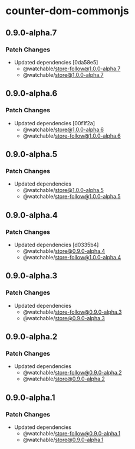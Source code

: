 # counter-dom-commonjs

## 0.9.0-alpha.7

### Patch Changes

- Updated dependencies [0da58e5]
  - @watchable/store-follow@1.0.0-alpha.7
  - @watchable/store@1.0.0-alpha.7

## 0.9.0-alpha.6

### Patch Changes

- Updated dependencies [00f1f2a]
  - @watchable/store@1.0.0-alpha.6
  - @watchable/store-follow@1.0.0-alpha.6

## 0.9.0-alpha.5

### Patch Changes

- Updated dependencies
  - @watchable/store@1.0.0-alpha.5
  - @watchable/store-follow@1.0.0-alpha.5

## 0.9.0-alpha.4

### Patch Changes

- Updated dependencies [d0335b4]
  - @watchable/store@0.9.0-alpha.4
  - @watchable/store-follow@1.0.0-alpha.4

## 0.9.0-alpha.3

### Patch Changes

- Updated dependencies
  - @watchable/store-follow@0.9.0-alpha.3
  - @watchable/store@0.9.0-alpha.3

## 0.9.0-alpha.2

### Patch Changes

- Updated dependencies
  - @watchable/store-follow@0.9.0-alpha.2
  - @watchable/store@0.9.0-alpha.2

## 0.9.0-alpha.1

### Patch Changes

- Updated dependencies
  - @watchable/store-follow@0.9.0-alpha.1
  - @watchable/store@0.9.0-alpha.1
